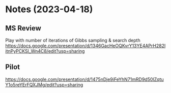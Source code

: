 # Notes (2023-04-18)

## MS Review

Play with number of iterations of Gibbs sampling & search depth
https://docs.google.com/presentation/d/1346GacHeOQKvrY13YE4APrH282litnPyPCKSl_Wn4C8/edit?usp=sharing

## Pilot

https://docs.google.com/presentation/d/1475nDje9iFeYhN71mRD9d50IZqtuY1o5reYErFQXJMg/edit?usp=sharing
